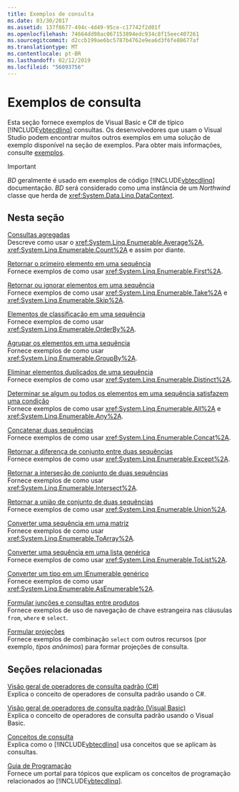 ```yaml
---
title: Exemplos de consulta
ms.date: 03/30/2017
ms.assetid: 137f8677-494c-4d49-95ce-c17742f2d01f
ms.openlocfilehash: 74664dd98ac067153894edc934c8f15eec407261
ms.sourcegitcommit: d2ccb199ae6bc5787b4762e9ea6d3f6fe88677af
ms.translationtype: MT
ms.contentlocale: pt-BR
ms.lasthandoff: 02/12/2019
ms.locfileid: "56093756"
---
```

# <a name="query-examples"></a>Exemplos de consulta
Esta seção fornece exemplos de Visual Basic e C# de típico [!INCLUDE[vbtecdlinq](../../../../../../includes/vbtecdlinq-md.md)] consultas. Os desenvolvedores que usam o Visual Studio podem encontrar muitos outros exemplos em uma solução de exemplo disponível na seção de exemplos. Para obter mais informações, consulte [exemplos](../../../../../../docs/framework/data/adonet/sql/linq/samples.md).  
  
> [!IMPORTANT]
>  *BD* geralmente é usado em exemplos de código [!INCLUDE[vbtecdlinq](../../../../../../includes/vbtecdlinq-md.md)] documentação. *BD* será considerado como uma instância de um *Northwind* classe que herda de <xref:System.Data.Linq.DataContext>.  
  
## <a name="in-this-section"></a>Nesta seção  
 [Consultas agregadas](../../../../../../docs/framework/data/adonet/sql/linq/aggregate-queries.md)  
 Descreve como usar o <xref:System.Linq.Enumerable.Average%2A>, <xref:System.Linq.Enumerable.Count%2A> e assim por diante.  
  
 [Retornar o primeiro elemento em uma sequência](../../../../../../docs/framework/data/adonet/sql/linq/return-the-first-element-in-a-sequence.md)  
 Fornece exemplos de como usar <xref:System.Linq.Enumerable.First%2A>.  
  
 [Retornar ou ignorar elementos em uma sequência](../../../../../../docs/framework/data/adonet/sql/linq/return-or-skip-elements-in-a-sequence.md)  
 Fornece exemplos de como usar <xref:System.Linq.Enumerable.Take%2A> e <xref:System.Linq.Enumerable.Skip%2A>.  
  
 [Elementos de classificação em uma sequência](../../../../../../docs/framework/data/adonet/sql/linq/sort-elements-in-a-sequence.md)  
 Fornece exemplos de como usar <xref:System.Linq.Enumerable.OrderBy%2A>.  
  
 [Agrupar os elementos em uma sequência](../../../../../../docs/framework/data/adonet/sql/linq/group-elements-in-a-sequence.md)  
 Fornece exemplos de como usar <xref:System.Linq.Enumerable.GroupBy%2A>.  
  
 [Eliminar elementos duplicados de uma sequência](../../../../../../docs/framework/data/adonet/sql/linq/eliminate-duplicate-elements-from-a-sequence.md)  
 Fornece exemplos de como usar <xref:System.Linq.Enumerable.Distinct%2A>.  
  
 [Determinar se algum ou todos os elementos em uma sequência satisfazem uma condição](../../../../../../docs/framework/data/adonet/sql/linq/determine-if-any-or-all-elements-in-a-sequence-satisfy-a-condition.md)  
 Fornece exemplos de como usar <xref:System.Linq.Enumerable.All%2A> e <xref:System.Linq.Enumerable.Any%2A>.  
  
 [Concatenar duas sequências](../../../../../../docs/framework/data/adonet/sql/linq/concatenate-two-sequences.md)  
 Fornece exemplos de como usar <xref:System.Linq.Enumerable.Concat%2A>.  
  
 [Retornar a diferença de conjunto entre duas sequências](../../../../../../docs/framework/data/adonet/sql/linq/return-the-set-difference-between-two-sequences.md)  
 Fornece exemplos de como usar <xref:System.Linq.Enumerable.Except%2A>.  
  
 [Retornar a interseção de conjunto de duas sequências](../../../../../../docs/framework/data/adonet/sql/linq/return-the-set-intersection-of-two-sequences.md)  
 Fornece exemplos de como usar <xref:System.Linq.Enumerable.Intersect%2A>.  
  
 [Retornar a união de conjunto de duas sequências](../../../../../../docs/framework/data/adonet/sql/linq/return-the-set-union-of-two-sequences.md)  
 Fornece exemplos de como usar <xref:System.Linq.Enumerable.Union%2A>.  
  
 [Converter uma sequência em uma matriz](../../../../../../docs/framework/data/adonet/sql/linq/convert-a-sequence-to-an-array.md)  
 Fornece exemplos de como usar <xref:System.Linq.Enumerable.ToArray%2A>.  
  
 [Converter uma sequência em uma lista genérica](../../../../../../docs/framework/data/adonet/sql/linq/convert-a-sequence-to-a-generic-list.md)  
 Fornece exemplos de como usar <xref:System.Linq.Enumerable.ToList%2A>.  
  
 [Converter um tipo em um IEnumerable genérico](../../../../../../docs/framework/data/adonet/sql/linq/convert-a-type-to-a-generic-ienumerable.md)  
 Fornece exemplos de como usar <xref:System.Linq.Enumerable.AsEnumerable%2A>.  
  
 [Formular junções e consultas entre produtos](../../../../../../docs/framework/data/adonet/sql/linq/formulate-joins-and-cross-product-queries.md)  
 Fornece exemplos de uso de navegação de chave estrangeira nas cláusulas `from`, `where` e `select`.  
  
 [Formular projeções](../../../../../../docs/framework/data/adonet/sql/linq/formulate-projections.md)  
 Fornece exemplos de combinação `select` com outros recursos (por exemplo, *tipos anônimos*) para formar projeções de consulta.  
  
## <a name="related-sections"></a>Seções relacionadas  
 [Visão geral de operadores de consulta padrão (C#)](../../../../../csharp/programming-guide/concepts/linq/standard-query-operators-overview.md)  
 Explica o conceito de operadores de consulta padrão usando o C#.  
  
 [Visão geral de operadores de consulta padrão (Visual Basic)](../../../../../visual-basic/programming-guide/concepts/linq/standard-query-operators-overview.md)  
 Explica o conceito de operadores de consulta padrão usando o Visual Basic.  
  
 [Conceitos de consulta](../../../../../../docs/framework/data/adonet/sql/linq/query-concepts.md)  
 Explica como o [!INCLUDE[vbtecdlinq](../../../../../../includes/vbtecdlinq-md.md)] usa conceitos que se aplicam às consultas.  
  
 [Guia de Programação](../../../../../../docs/framework/data/adonet/sql/linq/programming-guide.md)  
 Fornece um portal para tópicos que explicam os conceitos de programação relacionados ao [!INCLUDE[vbtecdlinq](../../../../../../includes/vbtecdlinq-md.md)].
